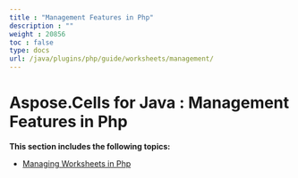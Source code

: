 ```yaml
---
title : "Management Features in Php" 
description : "" 
weight : 20856 
toc : false
type: docs
url: /java/plugins/php/guide/worksheets/management/
---
```


# Aspose.Cells for Java : Management Features in Php


**This section includes the following topics:**

*   [Managing Worksheets in Php](https://docs2.aspose.com/cells/java/plugins/php/guide/worksheets/management/managing+worksheets+in+php)

